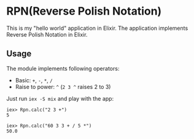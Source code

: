 # RPN(Reverse Polish Notation)

This is my "hello world" application in Elixir. The application implements Reverse Polish Notation in Elixir.

## Usage

The module implements following operators:
- Basic: `+`, `-`, `*`, `/`
- Raise to power: `^` (`2 3 ^` raises 2 to 3)

Just run `iex -S mix` and play with the app:

```
iex> Rpn.calc("2 3 +")
5

iex> Rpn.calc("60 3 3 + / 5 *")
50.0
```
